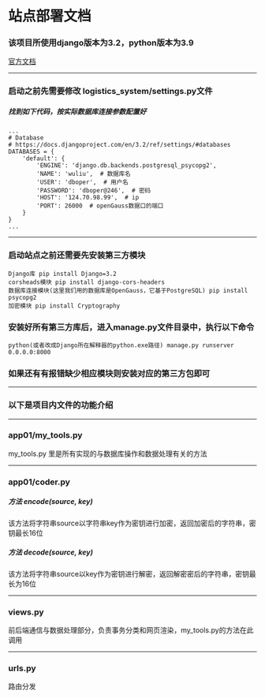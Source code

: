 # 站点部署文档

### 该项目所使用django版本为3.2，python版本为3.9
[官方文档](https://docs.djangoproject.com/zh-hans/3.0/)
***
### 启动之前先需要修改 logistics_system/settings.py文件
##### 找到如下代码，按实际数据库连接参数配置好
```
...
# Database
# https://docs.djangoproject.com/en/3.2/ref/settings/#databases
DATABASES = {
    'default': {
        'ENGINE': 'django.db.backends.postgresql_psycopg2',
        'NAME': 'wuliu',  # 数据库名
        'USER': 'dboper',  # 用户名
        'PASSWORD': 'dboper@246',  # 密码
        'HOST': '124.70.98.99',  # ip
        'PORT': 26000  # openGauss数据口的端口
    }
}
...
```
***
### 启动站点之前还需要先安装第三方模块
```
Django库 pip install Django=3.2
corsheads模块 pip install django-cors-headers
数据库连接模块(这里我们用的数据库是OpenGauss，它基于PostgreSQL) pip install psycopg2
加密模块 pip install Cryptography
```
### 安装好所有第三方库后，进入manage.py文件目录中，执行以下命令
```
python(或者改成Django所在解释器的python.exe路径) manage.py runserver 0.0.0.0:8000
```
### 如果还有有报错缺少相应模块则安装对应的第三方包即可
***
### 以下是项目内文件的功能介绍
***
### app01/my_tools.py
my_tools.py 里是所有实现的与数据库操作和数据处理有关的方法
***
### app01/coder.py
##### 方法 encode(source, key)
该方法将字符串source以字符串key作为密钥进行加密，返回加密后的字符串，密钥最长16位
##### 方法 decode(source, key)
该方法将字符串source以key作为密钥进行解密，返回解密密后的字符串，密钥最长为16位
***
### views.py
前后端通信与数据处理部分，负责事务分类和网页渲染，my_tools.py的方法在此调用
***
### urls.py
路由分发


